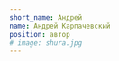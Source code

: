 ```yaml
---
short_name: Андрей
name: Андрей Карпачевский
position: автор
# image: shura.jpg
---
```

<!-- здесь приводятся краткие сведения об авторе (надо откомментить, чтобы они отображались) -->